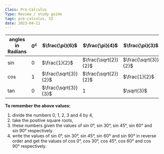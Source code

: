 ```yaml
---
Class: Pre-Calculus
Type: Review / study guide
tags: pre-calculus, S2
date: 2023-04-11
---
```

| angles in Radians | $0^c$     | $\frac{\pi}{6}$       | $\frac{\pi}{4}$      | $\frac{\pi}{3}$       | $\frac{\pi}{2}$ |
| ----------------- | --------- | --------------------- | -------------------- | --------------------- | --------------- |
| sin               | 0         | $\frac{1}{2}$         | $\frac{\sqrt{2}}{2}$ | $\frac{\sqrt{3}}{2}$  | $1$             |
| cos               | 1         | $\frac{\sqrt{3}}{2}$  | $\frac{\sqrt{2}}{2}$ | $\frac{1}{2}$         | 0               |
| tan               | 0         | $\frac{\sqrt{3}}{3}$  | $1$                  | $\sqrt{3}$            | undefined       |

**To remember the above values:**  
1. divide the numbers 0, 1, 2, 3 and 4 by 4,
2. take the positive square roots,
3. these numbers given the values of sin 0°, sin 30°, sin 45°, sin 60° and sin 90° respectively.
4. write the values of sin 0°, sin 30°, sin 45°, sin 60° and sin 90° in reverse order and get the values of cos 0°, cos 30°, cos 45°, cos 60° and cos 90° respectively.
